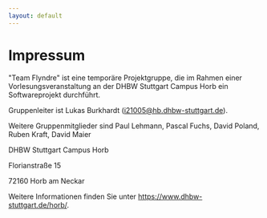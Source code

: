 ```yaml
---
layout: default
---
```


# Impressum

"Team Flyndre" ist eine temporäre Projektgruppe, die im Rahmen einer Vorlesungsveranstaltung an der DHBW Stuttgart Campus Horb ein Softwareprojekt durchführt.

Gruppenleiter ist Lukas Burkhardt (i21005@hb.dhbw-stuttgart.de).

Weitere Gruppenmitglieder sind Paul Lehmann, Pascal Fuchs, David Poland, Ruben Kraft, David Maier

DHBW Stuttgart Campus Horb

Florianstraße 15

72160 Horb am Neckar

Weitere Informationen finden Sie unter https://www.dhbw-stuttgart.de/horb/.
